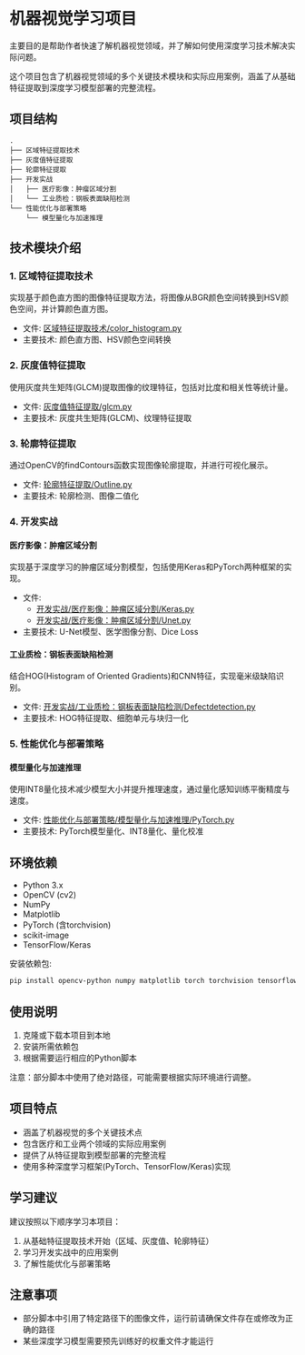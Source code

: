 # 机器视觉学习项目

主要目的是帮助作者快速了解机器视觉领域，并了解如何使用深度学习技术解决实际问题。

这个项目包含了机器视觉领域的多个关键技术模块和实际应用案例，涵盖了从基础特征提取到深度学习模型部署的完整流程。

## 项目结构

```
.
├── 区域特征提取技术
├── 灰度值特征提取
├── 轮廓特征提取
├── 开发实战
│   ├── 医疗影像：肿瘤区域分割
│   └── 工业质检：钢板表面缺陷检测
└── 性能优化与部署策略
    └── 模型量化与加速推理
```

## 技术模块介绍

### 1. 区域特征提取技术
实现基于颜色直方图的图像特征提取方法，将图像从BGR颜色空间转换到HSV颜色空间，并计算颜色直方图。

- 文件: [区域特征提取技术/color_histogram.py](区域特征提取技术/color_histogram.py)
- 主要技术: 颜色直方图、HSV颜色空间转换

### 2. 灰度值特征提取
使用灰度共生矩阵(GLCM)提取图像的纹理特征，包括对比度和相关性等统计量。

- 文件: [灰度值特征提取/glcm.py](灰度值特征提取/glcm.py)
- 主要技术: 灰度共生矩阵(GLCM)、纹理特征提取

### 3. 轮廓特征提取
通过OpenCV的findContours函数实现图像轮廓提取，并进行可视化展示。

- 文件: [轮廓特征提取/Outline.py](轮廓特征提取/Outline.py)
- 主要技术: 轮廓检测、图像二值化

### 4. 开发实战

#### 医疗影像：肿瘤区域分割
实现基于深度学习的肿瘤区域分割模型，包括使用Keras和PyTorch两种框架的实现。

- 文件: 
  - [开发实战/医疗影像：肿瘤区域分割/Keras.py](开发实战/医疗影像：肿瘤区域分割/Keras.py)
  - [开发实战/医疗影像：肿瘤区域分割/Unet.py](开发实战/医疗影像：肿瘤区域分割/Unet.py)
- 主要技术: U-Net模型、医学图像分割、Dice Loss

#### 工业质检：钢板表面缺陷检测
结合HOG(Histogram of Oriented Gradients)和CNN特征，实现毫米级缺陷识别。

- 文件: [开发实战/工业质检：钢板表面缺陷检测/Defectdetection.py](开发实战/工业质检：钢板表面缺陷检测/Defectdetection.py)
- 主要技术: HOG特征提取、细胞单元与块归一化

### 5. 性能优化与部署策略

#### 模型量化与加速推理
使用INT8量化技术减少模型大小并提升推理速度，通过量化感知训练平衡精度与速度。

- 文件: [性能优化与部署策略/模型量化与加速推理/PyTorch.py](性能优化与部署策略/模型量化与加速推理/PyTorch.py)
- 主要技术: PyTorch模型量化、INT8量化、量化校准

## 环境依赖

- Python 3.x
- OpenCV (cv2)
- NumPy
- Matplotlib
- PyTorch (含torchvision)
- scikit-image
- TensorFlow/Keras

安装依赖包:
```bash
pip install opencv-python numpy matplotlib torch torchvision tensorflow scikit-image
```

## 使用说明

1. 克隆或下载本项目到本地
2. 安装所需依赖包
3. 根据需要运行相应的Python脚本

注意：部分脚本中使用了绝对路径，可能需要根据实际环境进行调整。

## 项目特点

- 涵盖了机器视觉的多个关键技术点
- 包含医疗和工业两个领域的实际应用案例
- 提供了从特征提取到模型部署的完整流程
- 使用多种深度学习框架(PyTorch、TensorFlow/Keras)实现

## 学习建议

建议按照以下顺序学习本项目：
1. 从基础特征提取技术开始（区域、灰度值、轮廓特征）
2. 学习开发实战中的应用案例
3. 了解性能优化与部署策略

## 注意事项

- 部分脚本中引用了特定路径下的图像文件，运行前请确保文件存在或修改为正确的路径
- 某些深度学习模型需要预先训练好的权重文件才能运行
